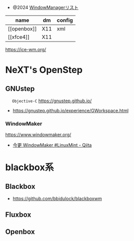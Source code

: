 - @2024 [WindowManagerリスト](https://zenn.dev/zenwerk/scraps/b37b6f0063d231)

| name        | dm  | config |
| ----------- | --- | ------ |
| [[openbox]] | X11 | xml    |
| [[xfce4]]   | X11 |        |

https://ice-wm.org/

# NeXT's OpenStep

## GNUstep

`	Objective-C` https://gnustep.github.io/

- https://gnustep.github.io/experience/GWorkspace.html

### WindowMaker

https://www.windowmaker.org/

- [今更 WindowMaker #LinuxMint - Qiita](https://qiita.com/GenUchiyama/items/789c2d4f290dc43917d7)

# blackbox系

## Blackbox

- https://github.com/bbidulock/blackboxwm

## Fluxbox

## Openbox
